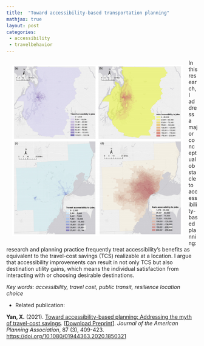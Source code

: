 ```yaml
---
title:  "Toward accessibility-based transportation planning"
mathjax: true
layout: post
categories: 
 - accessibility
 - travelbehavior
---
```



<img align="left" width="450" height="450" src="https://github.com/jacobyan0/jacobyan0.github.io/raw/master/images/JAPA_Access.png" style="vertical-align:middle;margin:15px 15px"> In this research, I address a major conceptual obstacle to accessibility-based planning: research and planning practice frequently treat accessibility’s benefits as equivalent to the travel-cost savings (TCS) realizable at a location. I argue that accessibility improvements can result in not only TCS but also destination utility gains, which means the individual satisfaction from interacting with or choosing desirable destinations. 

*Key words: accessibility, travel cost, public transit, resilience location choice*

* Related publication:

**Yan, X.** (2021). <ins>Toward accessibility-based planning: Addressing the myth of travel-cost savings</ins>. [[Download Preprint](https://github.com/jacobyan0/jacobyan0.github.io/raw/master/ArticlesPreprints/JAPA_AcceptedManuscript.pdf)]. *Journal of the American Planning Association*, 87 (3), 409-423. https://doi.org/10.1080/01944363.2020.1850321
